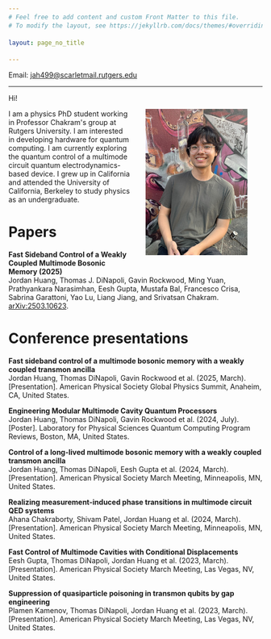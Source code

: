 ```yaml
---
# Feel free to add content and custom Front Matter to this file.
# To modify the layout, see https://jekyllrb.com/docs/themes/#overriding-theme-defaults

layout: page_no_title

---
```


Email: jah499@scarletmail.rutgers.edu

---


<img src="/files/Jordan Huang.jpg" alt="Jordan Huang" width="40%" align="right" style="padding:30px;"/>

Hi! 

I am a physics PhD student working in Professor Chakram's group at Rutgers University. I am interested in developing hardware for quantum computing. I am currently exploring the quantum control of a multimode circuit quantum electrodynamics-based device. I grew up in California and attended the University of California, Berkeley to study physics as an undergraduate. 

# Papers

<p style="font-size:14px; "><b>Fast Sideband Control of a Weakly Coupled Multimode Bosonic Memory (2025)</b> 
<br>
Jordan Huang, Thomas J. DiNapoli, Gavin Rockwood, Ming Yuan, Prathyankara Narasimhan, Eesh Gupta, Mustafa Bal, Francesco Crisa, Sabrina Garattoni, Yao Lu, Liang Jiang, and Srivatsan Chakram.
<a href="https://arxiv.org/abs/2503.10623">arXiv:2503.10623</a>.</p>

# Conference presentations

<p style="font-size:14px; "><b>Fast sideband control of a multimode bosonic memory with a weakly coupled transmon ancilla</b>
<br>
Jordan Huang, Thomas DiNapoli, Gavin Rockwood et al. (2025, March). [Presentation]. American Physical Society Global Physics Summit, Anaheim, CA, United States.</p>

<p style="font-size:14px; "><b>Engineering Modular Multimode Cavity Quantum Processors</b>
<br>
Jordan Huang, Thomas DiNapoli, Gavin Rockwood et al. (2024, July). [Poster]. Laboratory for Physical Sciences Quantum Computing Program Reviews, Boston, MA, United States. </p>

<p style="font-size:14px; "><b>Control of a long-lived multimode bosonic memory with a weakly coupled transmon ancilla</b>
<br>
Jordan Huang, Thomas DiNapoli, Eesh Gupta et al. (2024, March). [Presentation]. American Physical Society March Meeting, Minneapolis, MN, United States.</p>

<p style="font-size:14px; "><b>Realizing measurement-induced phase transitions in multimode circuit QED systems</b> 
<br>
Ahana Chakraborty, Shivam Patel, Jordan Huang et al. (2024, March). [Presentation]. American Physical Society March Meeting, Minneapolis, MN, United States. </p>

<p style="font-size:14px; "><b>Fast Control of Multimode Cavities with Conditional Displacements</b>
<br>
Eesh Gupta, Thomas DiNapoli, Jordan Huang et al. (2023, March). [Presentation]. American Physical Society March Meeting, Las Vegas, NV, United States.</p>

<p style="font-size:14px; "><b>Suppression of quasiparticle poisoning in transmon qubits by gap engineering</b>
<br>
Plamen Kamenov, Thomas DiNapoli, Jordan Huang et al. (2023, March). [Presentation]. American Physical Society March Meeting, Las Vegas, NV, United States.</p>

